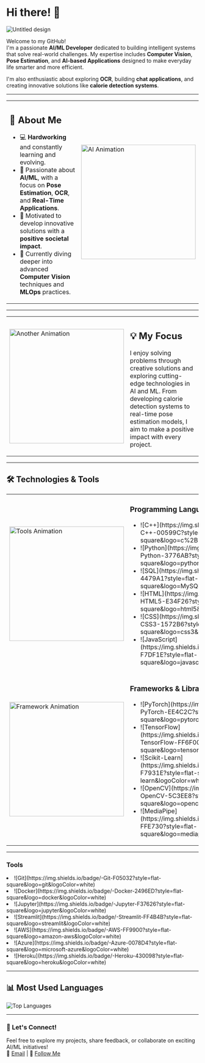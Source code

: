 # Hi there! 👋  
![Untitled design](https://github.com/user-attachments/assets/6e3b9c77-4b9b-4175-845c-f9701a27d711)

Welcome to my GitHub!  
I'm a passionate **AI/ML Developer** dedicated to building intelligent systems that solve real-world challenges. My expertise includes **Computer Vision**, **Pose Estimation**, and **AI-based Applications** designed to make everyday life smarter and more efficient.

I'm also enthusiastic about exploring **OCR**, building **chat applications**, and creating innovative solutions like **calorie detection systems**.

---

<table>
  <tr>
    <td>
      <h2>🚀 About Me</h2>
      <ul>
        <li>💻 <b>Hardworking</b> and constantly learning and evolving.</li>
        <li>🤖 Passionate about <b>AI/ML</b>, with a focus on <b>Pose Estimation</b>, <b>OCR</b>, and <b>Real-Time Applications</b>.</li>
        <li>🔧 Motivated to develop innovative solutions with a <b>positive societal impact</b>.</li>
        <li>🌱 Currently diving deeper into advanced <b>Computer Vision</b> techniques and <b>MLOps</b> practices.</li>
      </ul>
    </td>
    <td>
      <img src="https://user-images.githubusercontent.com/74038190/213910842-5a320d6b-e48f-4d41-a901-0e6a357e8dae.gif" alt="AI Animation" width="300">
    </td>
  </tr>
</table>

---

<table>
  <tr>
    <td>
      <img src="https://user-images.githubusercontent.com/74038190/235224431-e8c8c12e-6826-47f1-89fb-2ddad83b3abf.gif" alt="Another Animation" width="300">
    </td>
    <td>
      <h2>💡 My Focus</h2>
      <p>
        I enjoy solving problems through creative solutions and exploring cutting-edge technologies in AI and ML. From developing calorie detection systems to real-time pose estimation models, I aim to make a positive impact with every project.
      </p>
    </td>
  </tr>
</table>

---

## 🛠️ Technologies & Tools  

<table>
  <tr>
    <td>
      <img src="https://user-images.githubusercontent.com/74038190/212749447-bfb7e725-6987-49d9-ae85-2015e3e7cc41.gif" alt="Tools Animation" width="300">
    </td>
    <td>
      <h3>Programming Languages</h3>
      <ul>
        <li> ![C++](https://img.shields.io/badge/-C++-00599C?style=flat-square&logo=c%2B%2B&logoColor=white)  
       <li> ![Python](https://img.shields.io/badge/-Python-3776AB?style=flat-square&logo=python&logoColor=white)  
       <li> ![SQL](https://img.shields.io/badge/-SQL-4479A1?style=flat-square&logo=MySQL&logoColor=white)  
       <li> ![HTML](https://img.shields.io/badge/-HTML5-E34F26?style=flat-square&logo=html5&logoColor=white)  
        <li>![CSS](https://img.shields.io/badge/-CSS3-1572B6?style=flat-square&logo=css3&logoColor=white)  
        <li>![JavaScript](https://img.shields.io/badge/-JavaScript-F7DF1E?style=flat-square&logo=javascript&logoColor=black)
      </ul>
    </td>
  </tr>
  <tr>
    <td>
      <img src="https://user-images.githubusercontent.com/74038190/213910842-5a320d6b-e48f-4d41-a901-0e6a357e8dae.gif" alt="Framework Animation" width="300">
    </td>
    <td>
      <h3>Frameworks & Libraries</h3>
      <p><ul>
        <li>![PyTorch](https://img.shields.io/badge/-PyTorch-EE4C2C?style=flat-square&logo=pytorch&logoColor=white) </li> 
       <li> ![TensorFlow](https://img.shields.io/badge/-TensorFlow-FF6F00?style=flat-square&logo=tensorflow&logoColor=white)</li>  
        <li>![Scikit-Learn](https://img.shields.io/badge/-ScikitLearn-F7931E?style=flat-square&logo=scikit-learn&logoColor=white)</li>  
        <li>![OpenCV](https://img.shields.io/badge/-OpenCV-5C3EE8?style=flat-square&logo=opencv&logoColor=white)  </li>
        <li>![MediaPipe](https://img.shields.io/badge/-MediaPipe-FFE730?style=flat-square&logo=mediapipe&logoColor=black)</li></ul>
      </p>
    </td>
  </tr>
</table>

---

### Tools  <ul>
<li>![Git](https://img.shields.io/badge/-Git-F05032?style=flat-square&logo=git&logoColor=white)  </li>
<li>![Docker](https://img.shields.io/badge/-Docker-2496ED?style=flat-square&logo=docker&logoColor=white)</li>  
<li>![Jupyter](https://img.shields.io/badge/-Jupyter-F37626?style=flat-square&logo=jupyter&logoColor=white) </li> 
<li>![Streamlit](https://img.shields.io/badge/-Streamlit-FF4B4B?style=flat-square&logo=streamlit&logoColor=white) </li> 
<li>![AWS](https://img.shields.io/badge/-AWS-FF9900?style=flat-square&logo=amazon-aws&logoColor=white)  </li>
<li>![Azure](https://img.shields.io/badge/-Azure-0078D4?style=flat-square&logo=microsoft-azure&logoColor=white)</li> 
<li>![Heroku](https://img.shields.io/badge/-Heroku-430098?style=flat-square&logo=heroku&logoColor=white)</li></ul>

---

## 📊 Most Used Languages  
![Top Languages](https://github-readme-stats.vercel.app/api/top-langs/?username=kbhumik27&layout=compact&theme=radical)

---

### 🌟 Let's Connect!  
Feel free to explore my projects, share feedback, or collaborate on exciting AI/ML initiatives!  
📩 [Email](mailto:kapsb27@gmail.com) | 🌟 [Follow Me](https://github.com/kbhumik27)  
